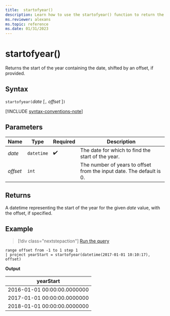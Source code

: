 ```yaml
---
title:  startofyear()
description: Learn how to use the startofyear() function to return the start of the year for the given date.
ms.reviewer: alexans
ms.topic: reference
ms.date: 01/31/2023
---
```

# startofyear()

Returns the start of the year containing the date, shifted by an offset, if provided.

## Syntax

`startofyear(`*date* [`,` *offset* ]`)`

[!INCLUDE [syntax-conventions-note](../includes/syntax-conventions-note.md)]

## Parameters

| Name | Type | Required | Description |
|--|--|--|--|
| *date* | `datetime` |  :heavy_check_mark: | The date for which to find the start of the year.|
| *offset* | `int` | | The number of years to offset from the input date. The default is 0.|

## Returns

A datetime representing the start of the year for the given *date* value, with the offset, if specified.

## Example

> [!div class="nextstepaction"]
> <a href="https://dataexplorer.azure.com/clusters/help/databases/Samples?query=H4sIAAAAAAAAAy2MQQqAMAwE775ijxYsNF4Kgq/wBUVTUdBImovg460gDCzMwmg6V4bkXNiQVQ54ggkIxfgCNQ8ulZ1nw81JJ0tqGOtZV/Kn2iUZ23Zw2weKPlAFFIaP6Lq/7V7sDV7RaQAAAA==" target="_blank">Run the query</a>

```kusto
range offset from -1 to 1 step 1
| project yearStart = startofyear(datetime(2017-01-01 10:10:17), offset) 
```

**Output**

|yearStart|
|---|
|2016-01-01 00:00:00.0000000|
|2017-01-01 00:00:00.0000000|
|2018-01-01 00:00:00.0000000|
